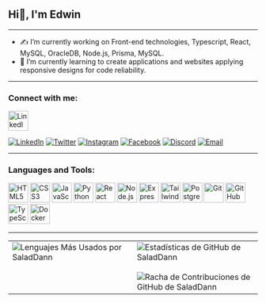 ## Hi👋, I'm Edwin
---
* ✍️  I’m currently working on Front-end technologies, Typescript, React, MySQL, OracleDB, Node.js, Prisma, MySQL.
* 🌱 I’m currently learning to create applications and websites applying responsive designs for code reliability.
---

### Connect with me:
<p align="left">
  <a href="https://www.linkedin.com/in/edwin-quishpi-767a62335/" target="_blank" rel="noopener noreferrer">
    <img src="https://cdn.jsdelivr.net/npm/simple-icons@latest/icons/linkedin.svg" alt="LinkedIn" width="40" height="40" style="filter: white;"/>
  </a>
</p>

[![LinkedIn](https://img.shields.io/badge/LinkedIn-0077B5?style=for-the-badge&logo=linkedin&logoColor=white)](https://www.linkedin.com/in/edwin-quishpi-767a62335/)
[![Twitter](https://img.shields.io/badge/Twitter-1DA1F2?style=for-the-badge&logo=twitter&logoColor=white)](https://twitter.com/Salad_Dann)
[![Instagram](https://img.shields.io/badge/Instagram-E4405F?style=for-the-badge&logo=instagram&logoColor=white)](https://www.instagram.com/salad_dann/)
[![Facebook](https://img.shields.io/badge/Facebook-1877F2?style=for-the-badge&logo=facebook&logoColor=white)](https://www.facebook.com/edwin.quishpi.3/)
[![Discord](https://img.shields.io/badge/Discord-5865F2?style=for-the-badge&logo=discord&logoColor=white)](https://discord.gg/salad_dann/)
[![Email](https://img.shields.io/badge/Email-D14836?style=for-the-badge&logo=gmail&logoColor=white)](mailto:edwinquishpi.2@gmail.com)


---
### Languages and Tools:
<p align="left">
  <img src="https://cdn.jsdelivr.net/gh/devicons/devicon/icons/html5/html5-original.svg" alt="HTML5" width="40" height="40"/>
  <img src="https://cdn.jsdelivr.net/gh/devicons/devicon/icons/css3/css3-original.svg" alt="CSS3" width="40" height="40"/>
  <img src="https://cdn.jsdelivr.net/gh/devicons/devicon/icons/javascript/javascript-original.svg" alt="JavaScript" width="40" height="40"/>
  <img src="https://cdn.jsdelivr.net/gh/devicons/devicon/icons/python/python-original.svg" alt="Python" width="40" height="40"/>
  <img src="https://cdn.jsdelivr.net/gh/devicons/devicon/icons/react/react-original.svg" alt="React" width="40" height="40"/>
  <img src="https://cdn.jsdelivr.net/gh/devicons/devicon/icons/nodejs/nodejs-original.svg" alt="Node.js" width="40" height="40"/>
  <img src="https://cdn.jsdelivr.net/gh/devicons/devicon/icons/express/express-original.svg" alt="Express.js" width="40" height="40"/>
  <img src="https://cdn.jsdelivr.net/gh/devicons/devicon/icons/tailwindcss/tailwindcss-original.svg" alt="Tailwind CSS" width="40" height="40"/>
  <img src="https://cdn.jsdelivr.net/gh/devicons/devicon/icons/postgresql/postgresql-original.svg" alt="PostgreSQL" width="40" height="40"/>
  <img src="https://cdn.jsdelivr.net/gh/devicons/devicon/icons/git/git-original.svg" alt="Git" width="40" height="40"/>
  <img src="https://cdn.jsdelivr.net/gh/devicons/devicon/icons/github/github-original.svg" alt="GitHub" width="40" height="40"/>
  <img src="https://cdn.jsdelivr.net/gh/devicons/devicon/icons/typescript/typescript-original.svg" alt="TypeScript" width="40" height="40"/>
  <img src="https://cdn.jsdelivr.net/gh/devicons/devicon/icons/docker/docker-original.svg" alt="Docker" width="40" height="40"/>
</p>
    
---
<table>
  <tr>
    <td valign="top" width="50%">
      <img src="https://github-readme-stats.vercel.app/api/top-langs/?username=SaladDann&layout=compact&theme=dark&hide_title=false&card_width=400" alt="Lenguajes Más Usados por SaladDann"/>
    </td>
    <td valign="top" width="50%">
      <img src="https://github-readme-stats.vercel.app/api?username=SaladDann&show_icons=true&theme=dark&include_all_commits=true&count_private=true&hide_title=false&hide_rank=false" alt="Estadísticas de GitHub de SaladDann"/>
      <br>
      <br>
      <img src="https://github-readme-streak-stats.vercel.app/?user=SaladDann&theme=dark&date_format=M%20j%5B%2C%20Y%5D" alt="Racha de Contribuciones de GitHub de SaladDann"/>
    </td>
  </tr>
</table>


